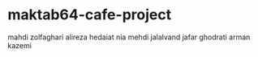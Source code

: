 # maktab64-cafe-project
mahdi zolfaghari
alireza hedaiat nia
mehdi jalalvand
jafar ghodrati
arman kazemi
